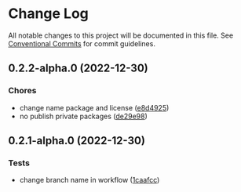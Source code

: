 # Change Log

All notable changes to this project will be documented in this file.
See [Conventional Commits](https://conventionalcommits.org) for commit guidelines.

## 0.2.2-alpha.0 (2022-12-30)

### Chores

- change name package and license ([e8d4925](https://github.com/Yokaito/kurs/commit/e8d492515c05f8069aa5d5ae569571b3c127be9d))
- no publish private packages ([de29e98](https://github.com/Yokaito/kurs/commit/de29e9809d49e66ef008c650d872675f45d54bc3))

## 0.2.1-alpha.0 (2022-12-30)

### Tests

- change branch name in workflow ([1caafcc](https://github.com/Yokaito/kurs/commit/1caafcc7068ece8e3793bf0e61071855dc6813ee))

